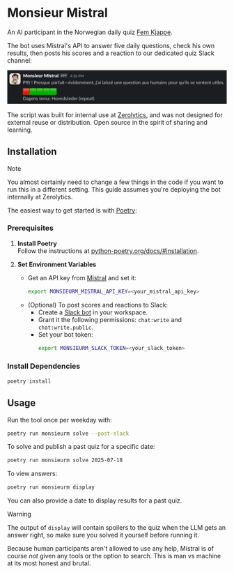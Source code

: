# Monsieur Mistral

An AI participant in the Norwegian daily quiz
[Fem Kjappe](https://www.femkjappe.no/).

The bot uses Mistral's API to answer five daily questions, check his own
results, then posts his scores and a reaction to our dedicated quiz
Slack channel:

![Slack screenshot](https://raw.githubusercontent.com/vegardege/monsieurm/refs/heads/main/assets/screenshot.png?raw=true)

The script was built for internal use at
[Zerolytics](https://www.zerolytics.com), and was not designed for external
reuse or distribution. Open source in the spirit of sharing and learning.

## Installation

> [!NOTE]
> You almost certainly need to change a few things in the code if you want
> to run this in a different setting. This guide assumes you're deploying
> the bot internally at Zerolytics.

The easiest way to get started is with [Poetry](https://python-poetry.org/):

### Prerequisites

1. **Install Poetry**  
   Follow the instructions at
   [python-poetry.org/docs/#installation](https://python-poetry.org/docs/#installation).

2. **Set Environment Variables**
   - Get an API key from [Mistral](https://mistral.ai/) and set it:
     ```bash
     export MONSIEURM_MISTRAL_API_KEY=<your_mistral_api_key>
     ```
   - (Optional) To post scores and reactions to Slack:
     - Create a [Slack bot](https://api.slack.com/apps/) in your workspace.
     - Grant it the following permissions: `chat:write` and `chat:write.public`.
     - Set your bot token:
       ```bash
       export MONSIEURM_SLACK_TOKEN=<your_slack_token>
       ```

### Install Dependencies

```bash
poetry install
```

## Usage

Run the tool once per weekday with:

```bash
poetry run monsieurm solve --post-slack
```

To solve and publish a past quiz for a specific date:

```bash
poetry run monsieurm solve 2025-07-18
```

To view answers:

```bash
poetry run monsieurm display
```

You can also provide a date to display results for a past quiz.

> [!WARNING]
> The output of `display` will contain spoilers to the quiz when the LLM gets
> an answer right, so make sure you solved it yourself before running it.

Because human participants aren't allowed to use any help, Mistral is of
course _not_ given any tools or the option to search. This is man vs
machine at its most honest and brutal.
